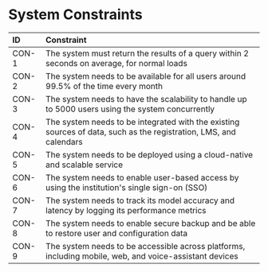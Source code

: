 # System Constraints

| ID | Constraint |
| :--- | :--- |
| CON-1 | The system must return the results of a query within 2 seconds on average, for normal loads |
| CON-2 | The system needs to be available for all users around 99.5% of the time every month |
| CON-3 | The system needs to have the scalability to handle up to 5000 users using the system concurrently |
| CON-4 | The system needs to be integrated with the existing sources of data, such as the registration, LMS, and calendars |
| CON-5 | The system needs to be deployed using a cloud-native and scalable service |
| CON-6 | The system needs to enable user-based access by using the institution's single sign-on (SSO) |
| CON-7 | The system needs to track its model accuracy and latency by logging its performance metrics |
| CON-8 | The system needs to enable secure backup and be able to restore user and configuration data |
| CON-9 | The system needs to be accessible across platforms, including mobile, web, and voice-assistant devices |

